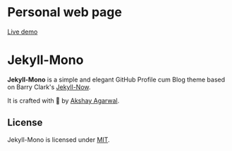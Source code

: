 # Personal web page

[Live demo](roseliux.github.io)

# Jekyll-Mono

**Jekyll-Mono** is a simple and elegant GitHub Profile cum Blog theme based on Barry Clark's [Jekyll-Now](https://github.com/barryclark/jekyll-now).

It is crafted with 💙 by [Akshay Agarwal](https://github.com/AkshayAgarwal007).

## License

Jekyll-Mono is licensed under [MIT](https://github.com/AkshayAgarwal007/Jekyll-Mono/blob/master/LICENSE.txt).
